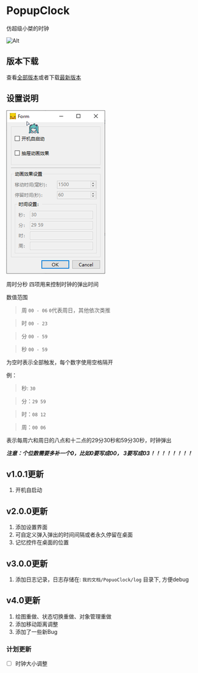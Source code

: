 # PopupClock
仿超级小桀的时钟

![Alt](https://repobeats.axiom.co/api/embed/8f909ccbea090049c56d63c46e847bc678b7a403.svg "Repobeats analytics image")

## 版本下载

查看[全部版本](https://github.com/beiklive/PopupClock/releases/)或者下载[最新版本](https://github.com/beiklive/PopupClock/releases/latest)

## 设置说明
[![image](img/202217912-5e430476-606e-4a9e-a20b-01c77198e133.png)](https://user-images.githubusercontent.com/73771431/202217912-5e430476-606e-4a9e-a20b-01c77198e133.png)

周时分秒 四项用来控制时钟的弹出时间

数值范围

> 周 `00 - 06`    `0`代表周日，其他依次类推

> 时 `00 - 23`

> 分 `00 - 59`

> 秒 `00 - 59`


为空时表示全部触发，每个数字使用空格隔开

例：

> 秒: `30`

> 分：`29 59`

> 时：`08 12`

> 周：`00 06`


表示每周六和周日的八点和十二点的29分30秒和59分30秒，时钟弹出

***注意：个位数需要多补一个0，比如0要写成00，  3要写成03！！！！！！！！***

## v1.0.1更新

1. 开机自启动



## v2.0.0更新

1. 添加设置界面
2. 可自定义弹入弹出的时间间隔或者永久停留在桌面
3. 记忆控件在桌面的位置


## v3.0.0更新

1. 添加日志记录，日志存储在: `我的文档/PopuoClock/log` 目录下, 方便debug

## v4.0更新
1. 绘图重做、状态切换重做、对象管理重做
2. 添加移动距离调整
3. 添加了一些新Bug

### 计划更新
- [ ] 时钟大小调整   
